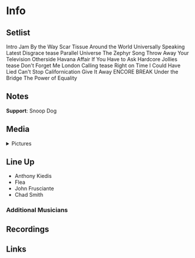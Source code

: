 # Info

## Setlist

Intro Jam
By the Way
Scar Tissue
Around the World
Universally Speaking
Latest Disgrace tease
Parallel Universe
The Zephyr Song
Throw Away Your Television
Otherside
Havana Affair
If You Have to Ask
Hardcore Jollies tease
Don't Forget Me
London Calling tease
Right on Time
I Could Have Lied
Can't Stop
Californication
Give It Away
ENCORE BREAK
Under the Bridge
The Power of Equality

## Notes

**Support**: Snoop Dog

## Media 

<details>
  <summary>Pictures</summary>
  <!--<img alt="Setlist" title="Setlist" src="_.jpg" height="200" />-->
</details>

## Line Up

* Anthony Kiedis
* Flea
* John Frusciante
* Chad Smith

### Additional Musicians

## Recordings

## Links

